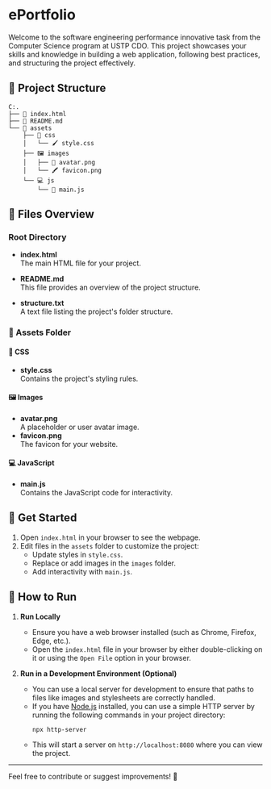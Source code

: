 # ePortfolio

Welcome to the software engineering performance innovative task from the Computer Science program at USTP CDO. This project showcases your skills and knowledge in building a web application, following best practices, and structuring the project effectively.

## 📂 Project Structure

```
C:.
├── 📄 index.html
├── 📄 README.md
└── 🔧 assets
    ├── 🎨 css
    │   └── 🖌️ style.css
    ├── 🖼️ images
    │   ├── 👤 avatar.png
    │   └── 🖍️ favicon.png
    └── 💻 js
        └── 📝 main.js
```

## 📄 Files Overview

### Root Directory
- **index.html**  
  The main HTML file for your project.

- **README.md**  
  This file provides an overview of the project structure.

- **structure.txt**  
  A text file listing the project's folder structure.

### 📂 Assets Folder

#### 🎨 CSS
- **style.css**  
  Contains the project's styling rules.

#### 🖼️ Images
- **avatar.png**  
  A placeholder or user avatar image.  
- **favicon.png**  
  The favicon for your website.

#### 💻 JavaScript
- **main.js**  
  Contains the JavaScript code for interactivity.

## 🌟 Get Started

1. Open `index.html` in your browser to see the webpage.
2. Edit files in the `assets` folder to customize the project:
   - Update styles in `style.css`.
   - Replace or add images in the `images` folder.
   - Add interactivity with `main.js`.

## 🚀 How to Run

1. **Run Locally**  
   - Ensure you have a web browser installed (such as Chrome, Firefox, Edge, etc.).
   - Open the `index.html` file in your browser by either double-clicking on it or using the `Open File` option in your browser.

2. **Run in a Development Environment (Optional)**  
   - You can use a local server for development to ensure that paths to files like images and stylesheets are correctly handled.
   - If you have [Node.js](https://nodejs.org/) installed, you can use a simple HTTP server by running the following commands in your project directory:
     ```bash
     npx http-server
     ```
   - This will start a server on `http://localhost:8080` where you can view the project.

---

Feel free to contribute or suggest improvements! 🎉